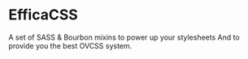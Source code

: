 EfficaCSS
=========

A set of SASS &amp; Bourbon mixins to power up your stylesheets And to provide you the best OVCSS system.
